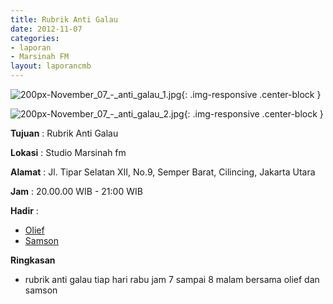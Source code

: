 ```yaml
---
title: Rubrik Anti Galau 
date: 2012-11-07
categories:
- laporan
- Marsinah FM
layout: laporancmb
---
```



![200px-November_07_-_anti_galau_1.jpg](/uploads/200px-November_07_-_anti_galau_1.jpg){: .img-responsive .center-block }

![200px-November_07_-_anti_galau_2.jpg](/uploads/200px-November_07_-_anti_galau_2.jpg){: .img-responsive .center-block }


**Tujuan** : Rubrik Anti Galau 

**Lokasi** : Studio Marsinah fm 

**Alamat** : Jl. Tipar Selatan XII, No.9, Semper Barat, Cilincing, Jakarta Utara 

**Jam** : 20.00.00 WIB - 21:00 WIB 

**Hadir** :
* [Olief](http://wiki.ciptamedia.org/wiki/Olief)
* [Samson](http://wiki.ciptamedia.org/wiki/Samson)

**Ringkasan**  
* rubrik anti galau tiap hari rabu jam 7 sampai 8 malam bersama olief dan samson 
